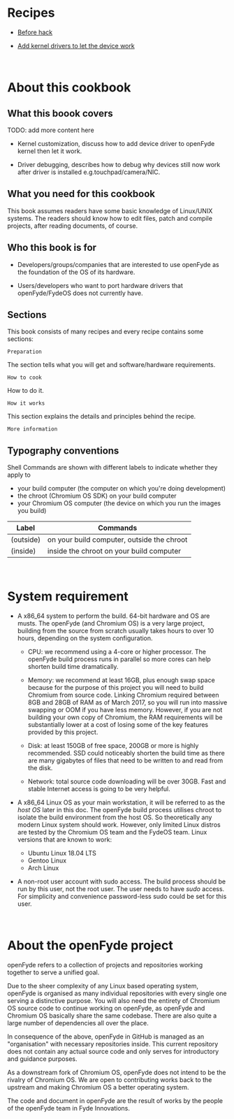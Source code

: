 # Recipes


- [Before hack](./recipes/before_hack.md)

- [Add kernel drivers to let the device work](./recipes/kernel_driver.md)


<br>

# About this cookbook

## What this boook covers


TODO: add more content here

* Kernel customization, discuss how to add device driver to openFyde kernel then let it work.

* Driver debugging, describes how to debug why devices still now work after driver is installed e.g.touchpad/camera/NIC.


## What you need for this cookbook


This book assumes readers have some basic knowledge of Linux/UNIX systems. The readers should know how to edit files, patch and compile projects, after reading documents, of course.  


## Who this book is for


* Developers/groups/companies that are interested to use openFyde as the foundation of the OS of its hardware.

* Users/developers who want to port hardware drivers that openFyde/FydeOS does not currently have.



## Sections


This book consists of many recipes and every recipe contains some sections:


`Preparation`

The section tells what you will get and software/hardware requirements.

`How to cook`

How to do it.

`How it works`

This section explains the details and principles behind the recipe. 

`More information`



## Typography conventions


Shell Commands are shown with different labels to indicate whether they apply to 

 - your build computer (the computer on which you're doing development)
 - the chroot (Chromium OS SDK) on your build computer
 - your Chromium OS computer (the device on which you run the images you build)


| Label     | Commands                                   |
| --------- | ------------------------------------------ |
| (outside) | on your build computer, outside the chroot |
| (inside)  | inside the chroot on your build computer   |


<br>

# System requirement

- A x86_64 system to perform the build. 64-bit hardware and OS are musts. The openFyde (and Chromium OS) is a very large project, building from the source from scratch usually takes hours to over 10 hours, depending on the system configuration.
   - CPU: we recommend using a 4-core or higher processor. The openFyde build process runs in parallel so more cores can help shorten build time dramatically.

   - Memory: we recommend at least 16GB, plus enough swap space because for the purpose of this project you will need to build Chromium from source code. Linking Chromium required between 8GB and 28GB of RAM as of March 2017, so you will run into massive swapping or OOM if you have less memory. However, if you are not building your own copy of Chromium, the RAM requirements will be substantially lower at a cost of losing some of the key features provided by this project.

   - Disk: at least 150GB of free space, 200GB or more is highly recommended. SSD could noticeably shorten the build time as there are many gigabytes of files that need to be written to and read from the disk.

   - Network: total source code downloading will be over 30GB. Fast and stable Internet access is going to be very helpful.

- A x86_64 Linux OS as your main workstation, it will be referred to as the *host OS* later in this doc. The openFyde build process utilises chroot to isolate the build environment from the host OS. So theoretically any modern Linux system should work. However, only limited Linux distros are tested by the Chromium OS team and the FydeOS team. Linux versions that are known to work:

   - Ubuntu Linux 18.04 LTS
   - Gentoo Linux
   - Arch Linux

- A non-root user account with sudo access. The build process should be run by this user, not the root user. The user needs to have _sudo_ access. For simplicity and convenience password-less sudo could be set for this user.


<br>

# About the openFyde project

openFyde refers to a collection of projects and repositories working together to serve a unified goal.

Due to the sheer complexity of any Linux based operating system, openFyde is organised as many individual repositories with every single one serving a distinctive purpose. You will also need the entirety of Chromium OS source code to continue working on openFyde, as openFyde and Chromium OS basically share the same codebase. There are also quite a large number of dependencies all over the place. 

In consequence of the above, openFyde in GitHub is managed as an "organisation" with necessary repositories inside. This current repository does not contain any actual source code and only serves for introductory and guidance purposes.

As a downstream fork of Chromium OS, openFyde does not intend to be the rivalry of Chromium OS. We are open to contributing works back to the upstream and making Chromium OS a better operating system.

The code and document in openFyde are the result of works by the people of the openFyde team in Fyde Innovations. 


